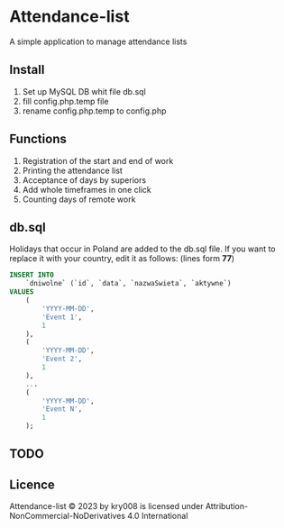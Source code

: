 # Attendance-list
A simple application to manage attendance lists

## Install
1. Set up MySQL DB whit file db.sql
1. fill config.php.temp file
1. rename config.php.temp to config.php

## Functions
1. Registration of the start and end of work
1. Printing the attendance list
1. Acceptance of days by superiors
1. Add whole timeframes in one click
1. Counting days of remote work

## db.sql
Holidays that occur in Poland are added to the db.sql file. If you want to replace it with your country, edit it as follows: (lines form **77**)
```sql
INSERT INTO
    `dniwolne` (`id`, `data`, `nazwaSwieta`, `aktywne`)
VALUES
    (
        'YYYY-MM-DD',
        'Event 1',
        1
    ),
    (
        'YYYY-MM-DD',
        'Event 2',
        1
    ),
    ...
    (
        'YYYY-MM-DD',
        'Event N',
        1
    );
```

## TODO

## Licence
Attendance-list © 2023 by kry008 is licensed under Attribution-NonCommercial-NoDerivatives 4.0 International 